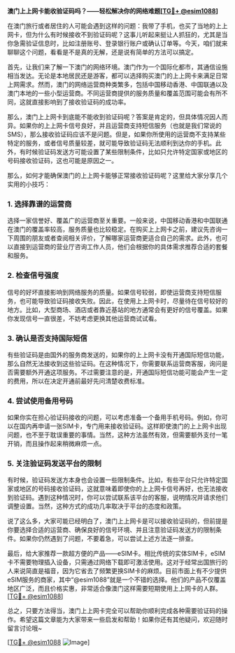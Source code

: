 **澳门上上网卡能收验证码吗？——轻松解决你的网络难题[[TG💪+ @esim1088](https://t.me/s/esim1088)]**

在澳门旅行或者居住的人可能会遇到这样的问题：我带了手机，也买了当地的上上网卡，但为什么有时候接收不到验证码呢？这事儿听起来挺让人抓狂的，尤其是当你急需验证信息时，比如注册账号、登录银行账户或确认订单等。今天，咱们就来聊聊这个问题，看看是不是真的无解，还是说有简单的方法可以搞定。

首先，让我们来了解一下澳门的网络环境。澳门作为一个国际化都市，其通信设施相当发达。无论是本地居民还是游客，都可以选择购买澳门的上上网卡来满足日常上网需求。然而，澳门的网络运营商种类繁多，包括中国移动香港、中国联通以及澳门本地的一些小型运营商。不同运营商提供的服务质量和覆盖范围可能会有所不同，这就直接影响到了接收验证码的成功率。

那么，澳门上上网卡到底能不能收到验证码呢？答案是肯定的，但具体情况因人而异。如果你的上上网卡信号良好，并且运营商支持短信服务（也就是我们常说的SMS），那么接收验证码应该不是问题。但是，如果你所使用的运营商不支持某些特定的服务，或者信号质量较差，就可能导致验证码无法顺利到达你的手机。此外，有时候验证码发送方可能设置了某些限制条件，比如只允许特定国家或地区的号码接收验证码，这也可能是原因之一。

那么，如何才能确保澳门的上上网卡能够正常接收验证码呢？这里给大家分享几个实用的小技巧：

### 1. **选择靠谱的运营商**
选择一家信誉好、覆盖广的运营商至关重要。一般来说，中国移动香港和中国联通在澳门的覆盖率较高，服务质量也比较稳定。在购买上上网卡之前，建议先咨询一下周围的朋友或者查阅相关评价，了解哪家运营商更适合自己的需求。此外，也可以直接到运营商的营业厅咨询工作人员，他们会根据你的具体需求推荐合适的套餐和服务。

### 2. **检查信号强度**
信号的好坏直接影响到网络服务的质量。如果信号较弱，即使运营商支持短信服务，也可能导致验证码接收失败。因此，在使用上上网卡时，尽量待在信号较好的地方。比如，大型商场、酒店或者靠近基站的地方通常会有更好的信号覆盖。如果你发现信号一直很差，不妨考虑更换其他运营商试试看。

### 3. **确认是否支持国际短信**
有些验证码是由国外的服务商发送的，如果你的上上网卡没有开通国际短信功能，那么自然无法接收到这些验证码。在这种情况下，你需要联系运营商客服，询问是否需要额外开通这项服务。不过需要注意的是，开通国际短信功能可能会产生一定的费用，所以在决定开通前最好先问清楚收费标准。

### 4. **尝试使用备用号码**
如果你实在担心验证码接收的问题，可以考虑准备一个备用手机号码。例如，你可以在国内再申请一张SIM卡，专门用来接收验证码。这样即使澳门的上上网卡出现问题，也不至于耽误重要的事情。当然，这种方法虽然有效，但需要额外支付一笔开销，而且操作起来稍微麻烦一点。

### 5. **关注验证码发送平台的限制**
有时候，验证码发送方本身也会设置一些限制条件。比如，有些平台只允许特定国家或地区的号码接收验证码，这就意味着即使你的上上网卡信号再好，也无法接收到验证码。遇到这种情况时，你可以尝试联系该平台的客服，说明情况并请求他们调整设置。当然，这种方式的成功几率取决于平台的态度和政策。

说了这么多，大家可能已经明白了，澳门上上网卡是可以接收验证码的，但前提是你要选择合适的运营商、确保良好的信号环境、并且注意验证码发送方的限制条件。如果你仍然遇到了问题，不要着急，可以尝试上述方法逐一排查。

最后，给大家推荐一款超方便的产品——eSIM卡。相比传统的实体SIM卡，eSIM卡不需要物理插入设备，只需通过网络下载即可激活使用。这对于经常出国旅行的人来说简直是福音，因为它省去了频繁更换SIM卡的麻烦。目前市面上有不少提供eSIM服务的商家，其中“@esim1088”就是一个不错的选择。他们的产品不仅覆盖地区广泛，而且价格实惠，非常适合像澳门这样需要短期使用上上网卡的人群。[[TG💪+ @esim1088](https://t.me/s/esim1088)]

总之，只要方法得当，澳门上上网卡完全可以帮助你顺利完成各种需要验证码的操作。希望这篇文章能为大家带来一些启发和帮助！如果你还有其他疑问，欢迎随时留言讨论哦~

[[TG💪+ @esim1088](https://t.me/s/esim1088) ![Image](https://i.postimg.cc/4NQfJmqS/Snipaste-2025-05-13-00-14-12.png)]